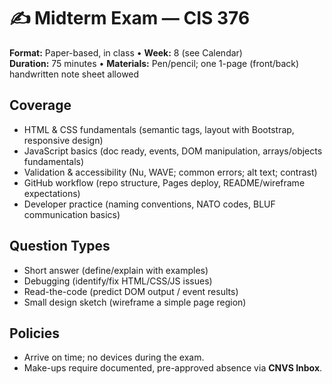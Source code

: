 # ✍️ Midterm Exam — CIS 376

**Format:** Paper-based, in class • **Week:** 8 (see Calendar)  
**Duration:** 75 minutes • **Materials:** Pen/pencil; one 1-page (front/back) handwritten note sheet allowed

## Coverage
- HTML & CSS fundamentals (semantic tags, layout with Bootstrap, responsive design)
- JavaScript basics (doc ready, events, DOM manipulation, arrays/objects fundamentals)
- Validation & accessibility (Nu, WAVE; common errors; alt text; contrast)
- GitHub workflow (repo structure, Pages deploy, README/wireframe expectations)
- Developer practice (naming conventions, NATO codes, BLUF communication basics)

## Question Types
- Short answer (define/explain with examples)
- Debugging (identify/fix HTML/CSS/JS issues)
- Read-the-code (predict DOM output / event results)
- Small design sketch (wireframe a simple page region)

## Policies
- Arrive on time; no devices during the exam.
- Make-ups require documented, pre-approved absence via **CNVS Inbox**.

